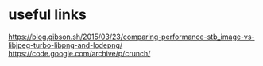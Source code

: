 # useful links
https://blog.gibson.sh/2015/03/23/comparing-performance-stb_image-vs-libjpeg-turbo-libpng-and-lodepng/
https://code.google.com/archive/p/crunch/
